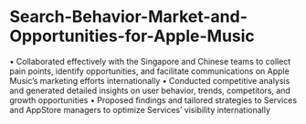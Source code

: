 # Search-Behavior-Market-and-Opportunities-for-Apple-Music

•	Collaborated effectively with the Singapore and Chinese teams to collect pain points, identify opportunities, and facilitate communications on Apple Music’s marketing efforts internationally
•	Conducted competitive analysis and generated detailed insights on user behavior, trends, competitors, and growth opportunities
•	Proposed findings and tailored strategies to Services and AppStore managers to optimize Services’ visibility internationally
